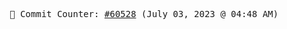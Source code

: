 <p align="center">
    <samp>
        📮 Commit Counter: <a href="https://github.com/Javascript-void0/Javascript-void0/commits/main">#60528</a> (July 03, 2023 @ 04:48 AM)
    </samp>
</p>